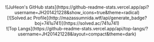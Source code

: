 ###

<!--
**JH201421228/JH201421228** is a ✨ _special_ ✨ repository because its `README.md` (this file) appears on your GitHub profile.

Here are some ideas to get you started:

- 🔭 I’m currently working on ...
- 🌱 I’m currently learning ...
- 👯 I’m looking to collaborate on ...
- 🤔 I’m looking for help with ...
- 💬 Ask me about ...
- 📫 How to reach me: ...
- 😄 Pronouns: ...
- ⚡ Fun fact: ...
-->
<div align="center">
![JuHeon's GitHub stats](https://github-readme-stats.vercel.app/api?username=JH201421228&show_icons=true&theme=radical)
</div>

<div align="center">
[![Solved.ac Profile](http://mazassumnida.wtf/api/generate_badge?boj=741u741)](https://solved.ac/741u741)
</div>

<div align="center">
![Top Langs](https://github-readme-stats.vercel.app/api/top-langs/?username=JH201421228&layout=compact&theme=dark)
</div>
